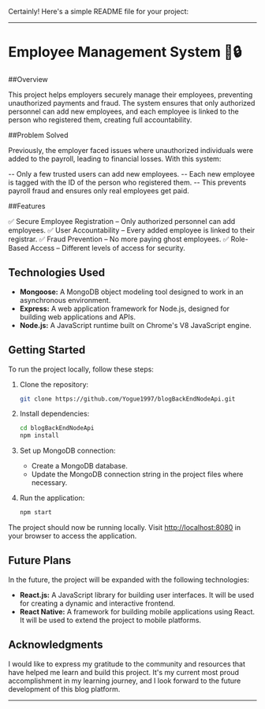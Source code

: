 Certainly! Here's a simple README file for your project:

---

# Employee Management System 🏢🔒

##Overview

This project helps employers securely manage their employees, preventing unauthorized payments and fraud. The system ensures that only authorized personnel can add new employees, and each employee is linked to the person who registered them, creating full accountability.

##Problem Solved

Previously, the employer faced issues where unauthorized individuals were added to the payroll, leading to financial losses. With this system:

-- Only a few trusted users can add new employees.
-- Each new employee is tagged with the ID of the person who registered them.
-- This prevents payroll fraud and ensures only real employees get paid.

##Features

✅ Secure Employee Registration – Only authorized personnel can add employees.
✅ User Accountability – Every added employee is linked to their registrar.
✅ Fraud Prevention – No more paying ghost employees.
✅ Role-Based Access – Different levels of access for security.

## Technologies Used

- **Mongoose:** A MongoDB object modeling tool designed to work in an asynchronous environment.
- **Express:** A web application framework for Node.js, designed for building web applications and APIs.
- **Node.js:** A JavaScript runtime built on Chrome's V8 JavaScript engine.

## Getting Started

To run the project locally, follow these steps:

1. Clone the repository:

   ```bash
   git clone https://github.com/Yogue1997/blogBackEndNodeApi.git
   ```

2. Install dependencies:

   ```bash
   cd blogBackEndNodeApi
   npm install
   ```

3. Set up MongoDB connection:

   - Create a MongoDB database.
   - Update the MongoDB connection string in the project files where necessary.

4. Run the application:

   ```bash
   npm start
   ```

The project should now be running locally. Visit [http://localhost:8080](http://localhost:8080) in your browser to access the application.

## Future Plans

In the future, the project will be expanded with the following technologies:

- **React.js:** A JavaScript library for building user interfaces. It will be used for creating a dynamic and interactive frontend.
- **React Native:** A framework for building mobile applications using React. It will be used to extend the project to mobile platforms.

## Acknowledgments

I would like to express my gratitude to the community and resources that have helped me learn and build this project. It's my current most proud accomplishment in my learning journey, and I look forward to the future development of this blog platform.

---
